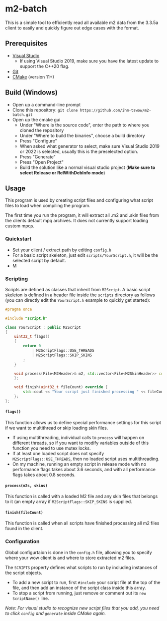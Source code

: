 # m2-batch

This is a simple tool to efficiently read all available m2 data from the 3.3.5a client to easily and quickly figure out edge cases with the format.

## Prerequisites
- [Visual Studio](https://visualstudio.microsoft.com/downloads/)
  - If using Visual Studio 2019, make sure you have the latest update to support the C++20 flag.
- [Git](https://git-scm.com/download/win)
- [CMake](https://cmake.org/download/) (version 11+)


## Build (Windows)
- Open up a command-line prompt
- Clone this repository: `git clone https://github.com/ihm-tswow/m2-batch.git`
- Open up the cmake gui
  - Under "Where is the source code", enter the path to where you cloned the repository
  - Under "Where to build the binaries", choose a build directory
  - Press "Configure"
  - When asked what generator to select, make sure Visual Studio 2019 or 2022 is selected, usually this is the preselected option.
  - Press "Generate"
  - Press "Open Project"
  - Build the solution like a normal visual studio project (**Make sure to select Release or RelWithDebInfo mode**)
  
## Usage
This program is used by creating script files and configuring what script files to load when compiling the program.

The first time you run the program, it will extract all .m2 and .skin files from the clients default mpq archives. It does not currently support loading custom mpqs.

### Quickstart
- Set your client / extract path by editing `config.h`
- For a basic script skeleton, just edit `scripts/YourScript.h`, it will be the selected script by default.
- M

### Scripting

Scripts are defined as classes that inherit from `M2Script`. A basic script skeleton is defined in a header file inside the `scripts` directory as follows (you can directly edit the `YourScript.h` example to quickly get started):

```c++
#pragma once

#include "script.h"

class YourScript : public M2Script
{
    uint32_t flags()
    {
        return 0
            | M2ScriptFlags::USE_THREADS
            | M2ScriptFlags::SKIP_SKINS
        ;
    }

    void process(File<M2Header>& m2, std::vector<File<M2SkinHeader>> const& skins) override {
    };

    void finish(uint32_t fileCount) override {
        std::cout << "Your script just finished processing " << fileCount << " files\n";
    };
};
```

#### `flags()`
This function allows us to define special performance settings for this script if we want to multithread or skip loading skin files.

- If using multithreading, individual calls to `process` will happen on different threads, so if you want to modify variables outside of this function you need to use mutex locks.
- If at least one loaded script does not specify `M2ScriptFlags::USE_THREADS`, then no loaded script uses multithreading.
- On my machine, running an empty script in release mode with no performance flags takes about 3.6 seconds, and with all performance flags takes about 0.8 seconds.

#### `process(m2s, skins)`
This function is called with a loaded M2 file and any skin files that belongs to it (an empty array if `M2ScriptFlags::SKIP_SKINS` is supplied.

#### `finish(fileCount)`
This function is called when all scripts have finished processing all m2 files found in the client.

### Configuration

Global configurtaion is done in the `config.h` file, allowing you to specify where your wow client is and where to store extracted m2 files.

The `SCRIPTS` property defines what scripts to run by including instances of the script objects. 

- To add a new script to run, first `#include` your script file at the top of the file, and then add an instance of the script class inside this array.
- To stop a script from running, just remove or comment out its `new ScriptName()` line.

_Note: For visual studio to recognize new script files that you add, you need to click `config` and `generate` inside CMake again._
